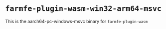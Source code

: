 # `farmfe-plugin-wasm-win32-arm64-msvc`

This is the aarch64-pc-windows-msvc binary for `farmfe-plugin-wasm`
